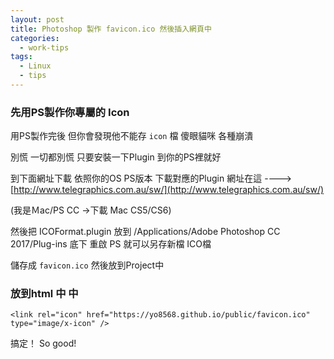 ```yaml
---
layout: post
title: Photoshop 製作 favicon.ico 然後插入網頁中
categories:
  - work-tips
tags:
  - Linux
  - tips
---
```


### 先用PS製作你專屬的 Icon

用PS製作完後 但你會發現他不能存 `icon` 檔
傻眼貓咪 各種崩潰

別慌 一切都別慌 只要安裝一下Plugin 到你的PS裡就好

到下面網址下載 依照你的OS PS版本 下載對應的Plugin
網址在這 ----> [http://www.telegraphics.com.au/sw/](http://www.telegraphics.com.au/sw/)

(我是Ｍac/PS CC ->下載 Mac CS5/CS6)

然後把 ICOFormat.plugin 放到 /Applications/Adobe Photoshop CC 2017/Plug-ins 底下
重啟 PS 就可以另存新檔 ICO檔

儲存成 `favicon.ico` 然後放到Project中

### 放到html 中 <head> 中

`<link rel="icon" href="https://yo8568.github.io/public/favicon.ico" type="image/x-icon" />`

搞定！ So good!